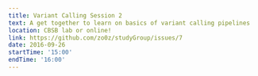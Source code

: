 ```yaml
---
title: Variant Calling Session 2
text: A get together to learn on basics of variant calling pipelines
location: CBSB lab or online!
link: https://github.com/zo0z/studyGroup/issues/7
date: 2016-09-26
startTime: '15:00'
endTime: '16:00'
---
```

